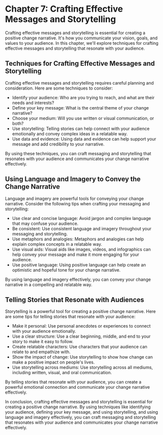 Chapter 7: Crafting Effective Messages and Storytelling
=======================================================

Crafting effective messages and storytelling is essential for creating a positive change narrative. It's how you communicate your vision, goals, and values to your audience. In this chapter, we'll explore techniques for crafting effective messages and storytelling that resonate with your audience.

Techniques for Crafting Effective Messages and Storytelling
-----------------------------------------------------------

Crafting effective messages and storytelling requires careful planning and consideration. Here are some techniques to consider:

* Identify your audience: Who are you trying to reach, and what are their needs and interests?
* Define your key message: What is the central theme of your change narrative?
* Choose your medium: Will you use written or visual communication, or both?
* Use storytelling: Telling stories can help connect with your audience emotionally and convey complex ideas in a relatable way.
* Use data and evidence: Using data and evidence can help support your message and add credibility to your narrative.

By using these techniques, you can craft messaging and storytelling that resonates with your audience and communicates your change narrative effectively.

Using Language and Imagery to Convey the Change Narrative
---------------------------------------------------------

Language and imagery are powerful tools for conveying your change narrative. Consider the following tips when crafting your messaging and storytelling:

* Use clear and concise language: Avoid jargon and complex language that may confuse your audience.
* Be consistent: Use consistent language and imagery throughout your messaging and storytelling.
* Use metaphors and analogies: Metaphors and analogies can help explain complex concepts in a relatable way.
* Use visual aids: Visual aids like images, videos, and infographics can help convey your message and make it more engaging for your audience.
* Use positive language: Using positive language can help create an optimistic and hopeful tone for your change narrative.

By using language and imagery effectively, you can convey your change narrative in a compelling and relatable way.

Telling Stories that Resonate with Audiences
--------------------------------------------

Storytelling is a powerful tool for creating a positive change narrative. Here are some tips for telling stories that resonate with your audience:

* Make it personal: Use personal anecdotes or experiences to connect with your audience emotionally.
* Use a clear structure: Use a clear beginning, middle, and end to your story to make it easy to follow.
* Create relatable characters: Use characters that your audience can relate to and empathize with.
* Show the impact of change: Use storytelling to show how change can make a positive impact on people's lives.
* Use storytelling across mediums: Use storytelling across all mediums, including written, visual, and oral communication.

By telling stories that resonate with your audience, you can create a powerful emotional connection and communicate your change narrative effectively.

In conclusion, crafting effective messages and storytelling is essential for creating a positive change narrative. By using techniques like identifying your audience, defining your key message, and using storytelling, and using language and imagery effectively, you can craft messaging and storytelling that resonates with your audience and communicates your change narrative effectively.
